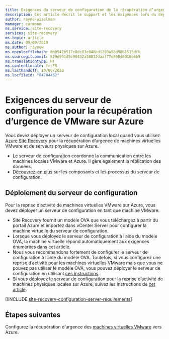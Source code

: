 ```yaml
---
title: Exigences du serveur de configuration de la récupération d’urgence VMware dans Azure Site Recovery
description: Cet article décrit le support et les exigences lors du déploiement du serveur de configuration pour la récupération d’urgence de VMware sur Azure avec Azure Site Recovery
author: rayne-wiselman
manager: carmonm
ms.service: site-recovery
services: site-recovery
ms.topic: article
ms.date: 09/09/2019
ms.author: raynew
ms.openlocfilehash: 0b0942b517c8dc83c048bd1203a58d9861515dfb
ms.sourcegitcommit: 829d951d5c90442a38012daaf77e86046018e5b9
ms.translationtype: HT
ms.contentlocale: fr-FR
ms.lasthandoff: 10/09/2020
ms.locfileid: "84704452"
---
```

# <a name="configuration-server-requirements-for-vmware-disaster-recovery-to-azure"></a>Exigences du serveur de configuration pour la récupération d’urgence de VMware sur Azure

Vous devez déployer un serveur de configuration local quand vous utilisez [Azure Site Recovery](site-recovery-overview.md) pour la récupération d’urgence de machines virtuelles VMware et de serveurs physiques sur Azure.

- Le serveur de configuration coordonne la communication entre les machines locales VMware et Azure. Il gère également la réplication des données.
- [Découvrez-en plus](vmware-azure-architecture.md) sur les composants et les processus du serveur de configuration.

## <a name="configuration-server-deployment"></a>Déploiement du serveur de configuration

Pour la reprise d’activité de machines virtuelles VMware sur Azure, vous devez déployer un serveur de configuration en tant que machine VMware.

- Site Recovery fournit un modèle OVA que vous téléchargez à partir du portail Azure et importez dans vCenter Server pour configurer la machine virtuelle du serveur de configuration.
- Lorsque vous déployez le serveur de configuration à l’aide du modèle OVA, la machine virtuelle répond automatiquement aux exigences énumérées dans cet article.
- Nous vous recommandons fortement de configurer le serveur de configuration à l’aide du modèle OVA. Toutefois, si vous configurez une reprise d’activité pour les machines virtuelles VMware mais que vous ne pouvez pas utiliser le modèle OVA, vous pouvez déployer le serveur de configuration en utilisant [ces instructions](physical-azure-set-up-source.md).
- Si vous déployez le serveur de configuration pour la reprise d’activité de machines physiques locales sur Azure, suivez les instructions de [cet article](physical-azure-set-up-source.md). 

[!INCLUDE [site-recovery-configuration-server-requirements](../../includes/site-recovery-configuration-and-scaleout-process-server-requirements.md)]

## <a name="next-steps"></a>Étapes suivantes
Configurez la récupération d’urgence des [machines virtuelles VMware](vmware-azure-tutorial.md) vers Azure.
